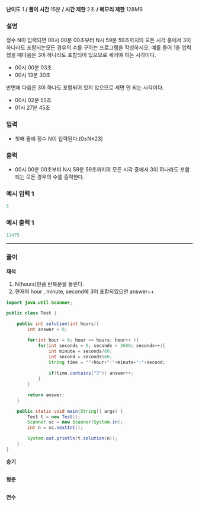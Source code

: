 **난이도** 1   **/  풀이 시간** 15분   **/  시간 제한**  2초 **/  메모리 제한** 128MB

### **설명**

정수 N이 입력되면 00시 00분 00초부터 N시 59분 59초까지의 모든 시각 중에서 3이 하나라도 포함되는모든 경우의 수를 구하는 프로그램을 작성하시오. 예를 들어 1을 입력했을 때다음은 3이 하나라도 포함되어 있으므로 세어야 하는 시각이다.

- 00시 00분 03초
- 00시 13분 30초

반면에 다음은 3이 하나도 포함되어 있지 않으므로 세면 안 되는 시각이다.

- 00시 02분 55초
- 01시 27분 45초

### **입력**

- 첫째 줄에 정수 N이 입력된다.(0≤N≤23)

### **출력**

- 00시 00분 00초부터 N시 59분 59초까지의 모든 시각 중에서 3이 하나라도 포함되는 모든 경우의 수를 출력한다.

### **예시 입력 1**

```java
5
```

### **예시 출력 1**

```java
11475
```

---

### **풀이**

**재석**
1. N(hours)만큼 반복문을 돌린다.
2. 현재의 hour , minute, second에 3이 포함되있으면 answer++
```java
import java.util.Scanner;

public class Test {

    public int solution(int hours){
        int answer = 0;

        for(int hour = 0; hour <= hours; hour++ ){
            for(int seconds = 0; seconds < 3600; seconds++){
                int minute = seconds/60;
                int second = seconds%60;
                String time = ""+hour+":"+minute+":"+second;
                
                if(time.contains("3")) answer++;
            }
        }

        return answer;
    }

    public static void main(String[] args) {
        Test t = new Test();
        Scanner sc = new Scanner(System.in);
        int n = sc.nextInt();

        System.out.println(t.solution(n));
    }
}

```

**승기**

```java

```

**형준**

```java

```

**연수**

```python

```
